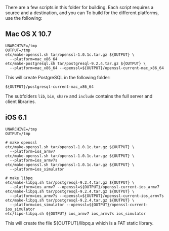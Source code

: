 
There are a few scripts in this folder for building. Each script requires
a source and a destination, and you can  To build for the
different platforms, use the following:

Mac OS X 10.7
-------------

```
UNARCHIVE=/tmp
OUTPUT=/tmp
etc/make-openssl.sh tar/openssl-1.0.1c.tar.gz ${OUTPUT} \
  --platform=mac_x86_64
etc/make-postgresql.sh tar/postgresql-9.2.4.tar.gz ${OUTPUT} \
  --platform=mac_x86_64 --openssl=${OUTPUT}/openssl-current-mac_x86_64

```

This will create PostgreSQL in the following folder:

```
${OUTPUT}/postgresql-current-mac_x86_64
```

The subfolders `lib`, `bin`, `share` and `include` contains the full
server and client libraries.


iOS 6.1
-------

```
UNARCHIVE=/tmp
OUTPUT=/tmp

# make openssl
etc/make-openssl.sh tar/openssl-1.0.1c.tar.gz ${OUTPUT} \
  --platform=ios_armv7
etc/make-openssl.sh tar/openssl-1.0.1c.tar.gz ${OUTPUT} \
  --platform=ios_armv7s
etc/make-openssl.sh tar/openssl-1.0.1c.tar.gz ${OUTPUT} \
  --platform=ios_simulator

# make libpq
etc/make-libpq.sh tar/postgresql-9.2.4.tar.gz ${OUTPUT} \
  --platform=ios_armv7 --openssl=${OUTPUT}/openssl-current-ios_armv7
etc/make-libpq.sh tar/postgresql-9.2.4.tar.gz ${OUTPUT} \
  --platform=ios_armv7s --openssl=${OUTPUT}/openssl-current-ios_armv7s
etc/make-libpq.sh tar/postgresql-9.2.4.tar.gz ${OUTPUT} \
  --platform=ios_simulator --openssl=${OUTPUT}/openssl-current-ios_simulator
etc/lipo-libpq.sh ${OUTPUT} ios_armv7 ios_armv7s ios_simulator 
```

This will create the file ${OUTPUT}/libpq.a which is a FAT static library.

